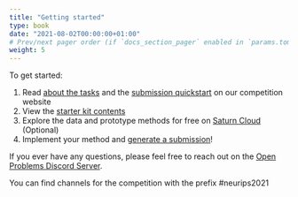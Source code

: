 ```yaml
---
title: "Getting started"
type: book
date: "2021-08-02T00:00:00+01:00"
# Prev/next pager order (if `docs_section_pager` enabled in `params.toml`)
weight: 5
---
```


To get started:

1.  Read [about the tasks](/neurips_docs/about_tasks) and the [submission quickstart](neurips_docs/submission/quickstart/) on our competition website
2.  View the [starter kit contents](/neurips_docs/submission/starter_kit_contents)
3.  Explore the data and prototype methods for free on [Saturn Cloud](https://openproblems.bio/neurips_docs/data/explore) (Optional)
4.  Implement your method and [generate a submission](neurips_docs/submission/development_process/)!


If you ever have any questions, please feel free to reach out on the [Open Problems Discord Server](https://discord.gg/hDE5bYEcHF).

You can find channels for the competition with the prefix #neurips2021
